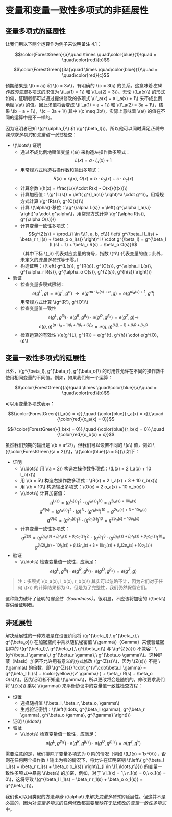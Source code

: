# 变量和变量一致性多项式的非延展性

## 变量多项式的延展性

让我们用以下两个运算作为例子来说明备注 4.1：

$$\color{ForestGreen}{a}\quad \times \quad\color{blue}{1}\quad = \quad\color{red}{b}$$

$$\color{ForestGreen}{3a}\quad \times \quad\color{blue}{1}\quad = \quad\color{red}{c}$$

预期结果是 \\(b = a\\) 和 \\(c = 3a\\)，有明确的 \\(c = 3b\\) 的关系。这意味着*左操作数的变量*多项式的求值为 \\(l_a(1) = 1\\) 和 \\(l_a(2) = 3\\)。无论 \\(l_a(x)\\) 的形式如何，证明者都可以通过提供修改的多项式 \\(l'_a(x) = a l_a(x) + 1\\) 来不成比例地赋 \\(a\\) 的值。因此求值将会变成 \\(l'_a(1) = a + 1\\) 和 \\(l'_a(2) = 3a + 1\\)，结果 \\(b = a + 1\\)，\\(c = 3a + 1\\) 其中 \\(c \neq 3b\\)，实际上意味着 \\(a\\) 的值在不同的运算中是不一样的。

因为证明者已知 \\(g^{\alpha_l}\\) 和 \\(g^{\beta_l}\\)，所以他可以同时满足*正确的操作数多项式*和*变量值一致性*检查：

* \\(\ldots\\) 证明
  * 通过不成比例地赋值变量 \\(a\\) 来构造左操作数多项式：
    $$L(x) = a \cdot l_a(x) + 1$$
  * 用常规方式构造右操作数和输出多项式：
    $$R(x) = r_1(x),\ O(x) = b \cdot o_b(x) + c \cdot o_c(x)$$
  * 计算余数 \\(h(x) = \frac{L(x)\cdot R(x) - O(x)}{t(x)}\\)
  * 计算加密值：\\(g^{L(s)} = \left( g^{l_a(s)} \right)^a \cdot g^1\\)，用常规方式计算 \\(g^{R(s)}, g^{O(s)}\\)
  * 计算 \\(\alpha\\)-移位：\\(g^{\alpha L(s)} = \left( g^{\alpha l_a(s)} \right)^a \cdot g^\alpha\\)，用常规方式计算 \\(g^{\alpha R(s)}, g^{\alpha O(s)}\\)
  * 计算变量一致性多项式：
    $$g^{Z(s)} = \prod_{i \in \\{1, a, b, c\\}} \left( g^{\beta_l l_i(s) + \beta_r r_i(s) + \beta_o o_i(s)} \right)^i \ \cdot g^{\beta_l} = g^{\beta_l (L(s) + 1) + \beta_r R(s) + \beta_o O(s)}$$
    （其中下标 \\(_i\\) 代表对应变量的符号，指数 \\(^i\\) 代表变量的值；此外，未定义的*变量多项式*等于零。）
  * 构造证明：\\(\left( g^{L(s)}, g^{R(s)}, g^{O(s)}, g^{\alpha_l L(s)}, g^{\alpha_r R(s)}, g^{\alpha_o O(s)}, g^{Z(s)}, g^{h(s)} \right)\\)
* 验证
  * 检查变量多项式限制：
    $$e\left( g^{L'}, g \right) = e\left( g^{L}, g^\alpha \right) \ \ \Rightarrow \ \ e\left( g^{\alpha a \cdot l_a(s) + \alpha}, g \right) = e\left( g^{a l_a(s) + 1}, g^\alpha \right)$$
    用常规方式计算 \\(g^{R'}, g^{O'}\\)
  * 检查变量值一致性
    $$e\left( g^{L}, g^{\beta_l} \right) \cdot e\left( g^{R}, g^{\beta_r} \right) \cdot e\left( g^{O}, g^{\beta_o} \right) = e\left( g^{Z}, g \right) \Rightarrow$$
    $${e\left( g, g \right)}^{(a\cdot l_a + 1) \beta_l + R\beta_r + O\beta_o} = e\left( g, g \right)^{\beta_l (L + 1) + \beta_r R + \beta_o O}$$
  * 检查运算的有效性 \\(e(g^{L}, g^{R}) = e(g^{t}, g^{h}) \cdot e(g^{O}, g)\\)

## 变量一致性多项式的延展性

此外，\\(g^{\beta_l}, g^{\beta_r}, g^{\beta_o}\\) 的可用性允许在不同的操作数中使用相同变量的不同值。例如，如果我们有一个运算：

$$\color{ForestGreen}{a}\quad \times \quad\color{blue}{a}\quad = \quad\color{red}{b}$$

可以用变量多项式表示：

$${\color{ForestGreen}{l_a(x) = x}},\quad {\color{blue}{r_a(x) = x}},\quad {\color{red}{o_a(x) = 0}}$$

$${\color{ForestGreen}{l_b(x) = 0}},\quad {\color{blue}{r_b(x) = 0}},\quad {\color{red}{o_b(x) = x}}$$

虽然我们预期的输出是 \\(b = a^2\\)，但我们可以设置不同的 \\(a\\) 值，例如 \\({\color{ForestGreen}{a = 2}}\\)，\\({\color{blue}{a = 5}}\\) 如下：

* 证明
  * \\(\ldots\\) 用 \\(a = 2\\) 构造左操作数多项式：\\(L(x) = 2 l_a(x) + 10 l_b(x)\\)
  * 用 \\(a = 5\\) 构造右操作数多项式：\\(R(x) = 2 r_a(x) + 3 + 10 r_b(x)\\)
  * 用 \\(b = 10\\) 构造输出多项式：\\(O(x) = 2 o_a(x) + 10 o_b(x)\\)
  * \\(\ldots\\) 计算加密值：
    $$g^{L(s)} = \left( g^{l_a(s)} \right)^2 \cdot \left( g^{l_b(s)} \right)^{10} = g^{2l_a(s) + 10 l_b(s)}$$
    $$g^{R(s)} = \left( g^{r_a(s)} \right)^2 \cdot (g)^3 \cdot \left( g^{r_b(s)} \right)^{10} = g^{2r_a(s) + 3 + 10 r_b(s)}$$
    $$g^{O(s)} = \left( g^{o_a(s)} \right)^2 \cdot \left( g^{o_b(s)} \right)^{10} = g^{2 o_a(s) + 10 o_b(s)}$$
  * 计算变量一致性多项式：
    $$g^{Z(s)} = \left( g^{\beta_l l_a(s) + \beta_r r_a(s) + \beta_o o_a(s)} \right)^{2} \ \cdot \left( g^{\beta_r} \right)^{3} \cdot \left( g^{\beta_l l_b(s) + \beta_r r_b(s) + \beta_o o_b(s)} \right)^{10} = $$
    $$g^{\beta_l \left(2 l_a(s) + 10 l_b(s) \right)\ +\ \beta_r (2 r_a(s) + 3 + 10 r_b(s))\ +\ \beta_o (2 o_a(s) + 10 o_b(s))}$$
* 验证
  * \\(\ldots\\) 检查变量值一致性，应满足：
    $$e\left( g^{L}, g^{\beta_l} \right) \cdot e\left( g^{R}, g^{\beta_r} \right) \cdot e\left( g^{O}, g^{\beta_o} \right) = e\left( g^{Z}, g \right)$$

> 注：多项式 \\(o_a(x), l_b(x), r_b(x)\\) 其实可以忽略不计，因为它们对于任何 \\(x\\) 的计算结果都为 0，但是为了完整性，我们仍然保留它们。

这种能力破坏了证明的*健全性（Soundness）*。很明显，不应该将加密的 \\(\beta\\) 提供给证明者。

## 非延展性

解决延展性的一种方法是在设置阶段将 \\(g^{\beta_l},\ g^{\beta_r},\ g^{\beta_o}\\) 在加密空间中乘以随机秘密值 \\(\gamma\\)（Gamma）来使验证密钥中的 \\(g^{\beta_l},\ g^{\beta_r},\ g^{\beta_o}\\) 与 \\(g^{Z(s)}\\) 不兼容：\\(g^{\beta_l \gamma},\ g^{\beta_r \gamma},\ g^{\beta_o \gamma}\\)。这种屏蔽（Mask）加密不允许用有意义的方式修改 \\(g^{Z(s)}\\)，因为 \\(Z(s)\\) 不是 \\(\gamma\\) 的倍数，即 \\(g^{Z(s)} \cdot g^{v'\cdot\beta_l \gamma} = g^{\beta_l (L(s) + \color{yellow}{v' \gamma} ) + \beta_r R(s) + \beta_o O(s)}\\)。因为证明者不知道 \\(\gamma\\)，所以更改将会是随机的。修改要求我们将 \\(Z(s)\\) 乘以 \\(\gamma\\) 来平衡协议中的变量值一致性检查方程：

* 设置
  * 选择随机值 \\(\beta_l, \beta_r, \beta_o, \gamma\\)
  * 生成验证密钥：\\(\left(\ldots, g^{\beta_l \gamma}, g^{\beta_r \gamma}, g^{\beta_o \gamma}, g^{\gamma} \right)\\)
* 证明 \\(\ldots\\)
* 验证
  * \\(\ldots\\) 检查变量值一致性，应满足：
    $$e\left( g^{L}, g^{\beta_l \gamma} \right) \cdot e\left( g^{R}, g^{\beta_r \gamma} \right) \cdot e\left( g^{O}, g^{\beta_o \gamma} \right) = e\left( g^{Z}, g^\gamma \right)$$

需要注意的是，我们排除了变量多项式为 0 阶的情况（例如 \\(l_1(x) = 1x^0\\)），否则在任何两个操作数 / 输出为零的情况下，将允许在证明密钥 \\(\left\\{ g^{\beta_l l_i(s) + \beta_r r_i(s) + \beta_o o_i(s)} \right\\}_{i \in \\{1,\ldots,n\\}}\\) 的变量一致性多项式中暴露 \\(\beta\\) 的加密，例如，对于 \\(l_1(x) = 1,\ r_1(s) = 0,\ o_1(s) = 0\\)，这将导致 \\(g^{\beta_l l_1(s) + \beta_r r_1(s) + \beta_o o_1(s)} = g^{\beta_l}\\)。

我们也可以用类似的方法*屏蔽* \\(\alpha\\) 来解决*变量多项式*的延展性。但这并不是必需的，因为对*变量多项式*的任何修改都需要反映在无法修改的*变量一致性多项式*中。
